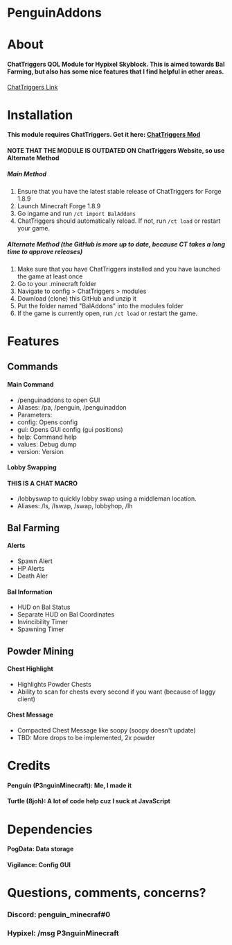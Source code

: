 # PenguinAddons
# About
#### ChatTriggers QOL Module for Hypixel Skyblock. This is aimed towards Bal Farming, but also has some nice features that I find helpful in other areas. 
[ChatTriggers Link](https://www.chattriggers.com/modules/v/PenguinAddons)

# Installation
#### This module requires ChatTriggers. Get it here: **[ChatTriggers Mod](https://www.chattriggers.com/)**

#### NOTE THAT THE MODULE IS OUTDATED ON ChatTriggers Website, so use Alternate Method

##### Main Method
1. Ensure that you have the latest stable release of ChatTriggers for Forge 1.8.9
2. Launch Minecraft Forge 1.8.9
3. Go ingame and run `/ct import BalAddons`
4. ChatTriggers should automatically reload. If not, run `/ct load` or restart your game.


##### Alternate Method (the GitHub is more up to date, because CT takes a long time to approve releases)
1. Make sure that you have ChatTriggers installed and you have launched the game at least once
2. Go to your .minecraft folder
3. Navigate to config > ChatTriggers > modules
4. Download (clone) this GitHub and unzip it
5. Put the folder named "BalAddons" into the modules folder
6. If the game is currently open, run `/ct load` or restart the game.

# Features
## Commands

#### Main Command
- /penguinaddons to open GUI
- Aliases: /pa, /penguin, /penguinaddon
- Parameters: 
-   config: Opens config
-   gui: Opens GUI config (gui positions)
-   help: Command help
-   values: Debug dump
-   version: Version

#### Lobby Swapping
#### THIS IS A CHAT MACRO
- /lobbyswap to quickly lobby swap using a middleman location. 
- Aliases: /ls, /lswap, /swap, lobbyhop, /lh


## Bal Farming
#### Alerts
- Spawn Alert
- HP Alerts
- Death Aler
#### Bal Information
- HUD on Bal Status
- Separate HUD on Bal Coordinates
- Invincibility Timer
- Spawning Timer

## Powder Mining
#### Chest Highlight
- Highlights Powder Chests
- Ability to scan for chests every second if you want (because of laggy client)
#### Chest Message
- Compacted Chest Message like soopy (soopy doesn't update)
- TBD: More drops to be implemented, 2x powder

# Credits
#### Penguin (P3nguinMinecraft): Me, I made it
#### Turtle (8joh): A lot of code help cuz I suck at JavaScript

# Dependencies
#### PogData: Data storage
#### Vigilance: Config GUI

# Questions, comments, concerns?
### Discord: penguin_minecraf#0
### Hypixel: /msg P3nguinMinecraft
